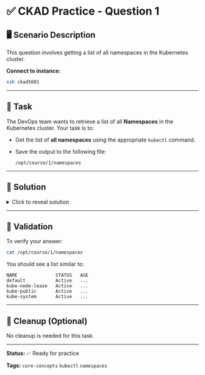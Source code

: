 # ✅ CKAD Practice - Question 1

## 🖥️ Scenario Description

This question involves getting a list of all namespaces in the Kubernetes cluster.

**Connect to instance:**

```bash
ssh ckad5601
```

---

## 🧩 Task

The DevOps team wants to retrieve a list of all **Namespaces** in the Kubernetes cluster. Your task is to:

* Get the list of **all namespaces** using the appropriate `kubectl` command.
* Save the output to the following file:

  ```
  /opt/course/1/namespaces
  ```

---

## 🧠 Solution

<details>
<summary>Click to reveal solution</summary>

```bash
ssh ckad5601
kubectl get ns > /opt/course/1/namespaces
```

</details>

---

## 📁 Validation

To verify your answer:

```bash
cat /opt/course/1/namespaces
```

You should see a list similar to:

```
NAME              STATUS   AGE
default           Active   ...
kube-node-lease   Active   ...
kube-public       Active   ...
kube-system       Active   ...
```

---

## 🧹 Cleanup (Optional)

No cleanup is needed for this task.

---

**Status:** ✅ Ready for practice

**Tags:** `core-concepts` `kubectl` `namespaces`
